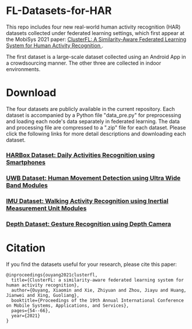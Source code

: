 # FL-Datasets-for-HAR

This repo includes four new real-world human activity recognition (HAR) datasets collected under federated learning settings, which first appear at the MobiSys 2021 paper: <a href="https://dl.acm.org/doi/10.1145/3458864.3467681"> ClusterFL: A Similarity-Aware Federated Learning System for Human Activity Recognition </a>.

The first dataset is a large-scale dataset collected using an Android App in a crowdsourcing manner. The other three are collected in indoor environments.


# Download

  The four datasets are publicly available in the current repository. Each dataset is accompanied by a Python file "data_pre.py" for preprocessing and loading each node's data separately in federated learning. The data and processing file are compressed to a ".zip" file for each dataset. Please click the following links for more detail descriptions and downloading each dataset.
  
  
### [HARBox Dataset: Daily Activities Recognition using Smartphones](https://github.com/xmouyang/FL-Datasets-for-HAR/tree/main/datasets/HARBox)


### [UWB Dataset: Human Movement Detection using Ultra Wide Band Modules](https://github.com/xmouyang/FL-Datasets-for-HAR/tree/main/datasets/UWB)


### [IMU Dataset: Walking Activity Recognition using Inertial Measurement Unit Modules](https://github.com/xmouyang/FL-Datasets-for-HAR/tree/main/datasets/IMU)


### [Depth Dataset: Gesture Recognition using Depth Camera](https://github.com/xmouyang/FL-Datasets-for-HAR/tree/main/datasets/Depth)



# Citation
If you find the datasets useful for your research, please cite this paper:
```
@inproceedings{ouyang2021clusterfl,
  title={ClusterFL: a similarity-aware federated learning system for human activity recognition},
  author={Ouyang, Xiaomin and Xie, Zhiyuan and Zhou, Jiayu and Huang, Jianwei and Xing, Guoliang},
  booktitle={Proceedings of the 19th Annual International Conference on Mobile Systems, Applications, and Services},
  pages={54--66},
  year={2021}
}
```
